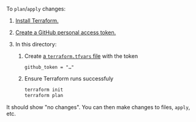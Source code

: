 To `plan`/`apply` changes:

1. [Install Terraform.](https://learn.hashicorp.com/tutorials/terraform/install-cli)
1. [Create a GitHub personal access token.](https://github.com/settings/tokens)
1. In this directory:

   1. Create [a `terraform.tfvars` file](https://www.terraform.io/docs/configuration/variables.html#variable-definitions-tfvars-files) with the token

      ```hcl
      github_token = "…"
      ```

   1. Ensure Terraform runs successfuly

      ```sh
      terraform init
      terraform plan
      ```

It should show "no changes". You can then make changes to files, `apply`, etc.

